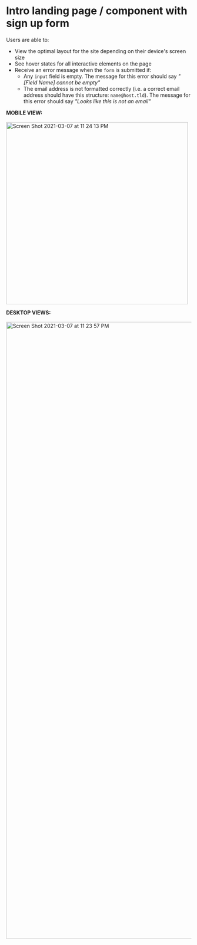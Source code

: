 # Intro landing page / component with sign up form

Users are able to:

- View the optimal layout for the site depending on their device's screen size
- See hover states for all interactive elements on the page
- Receive an error message when the `form` is submitted if:
  - Any `input` field is empty. The message for this error should say *"[Field Name] cannot be empty"*
  - The email address is not formatted correctly (i.e. a correct email address should have this structure: `name@host.tld`). The message for this error should say *"Looks like this is not an email"*

<strong>MOBILE VIEW:</strong><br><br>
<img width="494" alt="Screen Shot 2021-03-07 at 11 24 13 PM" src="https://user-images.githubusercontent.com/54520871/110274212-4b4e9900-7f9c-11eb-97f1-7bae5e185124.png">

<strong>DESKTOP VIEWS:</strong><br><br>
<img width="1673" alt="Screen Shot 2021-03-07 at 11 23 57 PM" src="https://user-images.githubusercontent.com/54520871/110274224-53a6d400-7f9c-11eb-9a63-07175b5d6b7e.png">

